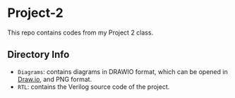 # Project-2
This repo contains codes from my Project 2 class.

## Directory Info

- `Diagrams`: contains diagrams in DRAWIO format, which can be opened in [Draw.io](https://app.diagrams.net), and PNG format.
- `RTL`: contains the Verilog source code of the project.